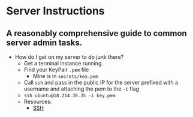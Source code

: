 # Server Instructions
## A reasonably comprehensive guide to common server admin tasks.

- How do I get on my server to do junk there?
    - Get a terminal instance running.
    - Find your KeyPair `.pem` file
        - Mine is in `secrets/key.pem`
    - Call `ssh` and pass in the public IP for the server prefixed with a username and attaching the pem to the `-i` flag
    - `ssh ubuntu@18.214.39.35 -i key.pem`
    - Resources:
        - [SSH](https://www.howtogeek.com/311287/how-to-connect-to-an-ssh-server-from-windows-macos-or-linux/)

